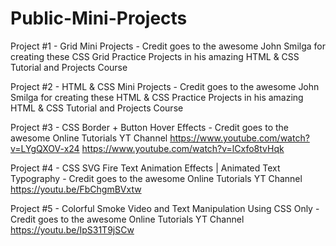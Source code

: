 # Public-Mini-Projects

Project #1 - Grid Mini Projects - Credit goes to the awesome John Smilga for creating these CSS Grid Practice Projects in his amazing HTML & CSS Tutorial and Projects Course

Project #2 - HTML & CSS Mini Projects - Credit goes to the awesome John Smilga for creating these HTML & CSS Practice Projects in his amazing HTML & CSS Tutorial and Projects Course

Project #3 - CSS Border + Button Hover Effects - Credit goes to the awesome Online Tutorials YT Channel
https://www.youtube.com/watch?v=LYgQXOV-x24
https://www.youtube.com/watch?v=lCxfo8tvHqk

Project #4 - CSS SVG Fire Text Animation Effects | Animated Text Typography - Credit goes to the awesome Online Tutorials YT Channel
https://youtu.be/FbChgmBVxtw

Project #5 - Colorful Smoke Video and Text Manipulation Using CSS Only - Credit goes to the awesome Online Tutorials YT Channel
https://youtu.be/IpS31T9jSCw
